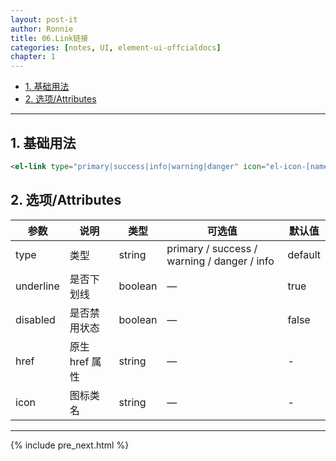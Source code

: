 ```yaml
---
layout: post-it
author: Ronnie
title: 06.Link链接
categories: [notes, UI, element-ui-offcialdocs]
chapter: 1
---
```


<!-- TOC -->

- [1. 基础用法](#1-基础用法)
- [2. 选项/Attributes](#2-选项attributes)

<!-- /TOC -->

---

## 1. 基础用法

```html
<el-link type="primary|success|info|warning|danger" icon="el-icon-[name]" :underline="true|false" disabled></el-link>
```

## 2. 选项/Attributes

参数    |说明	 |类型	|可选值	|默认值
---     |---     |---   |---   |---
type	|类型	|string	|primary / success / warning / danger / info	|default
underline	|是否下划线	|boolean	|—	|true
disabled	|是否禁用状态	|boolean	|—	|false
href	|原生 href 属性	|string	|—	|-
icon	|图标类名	|string	|—	|-

---

{% include pre_next.html %}
